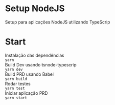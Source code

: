 # Setup NodeJS
Setup para aplicações NodeJS utilizando TypeScrip
# Start
Instalação das dependências </br>
`yarn`</br>
Build Dev usando tsnode-typescrip</br>
`yarn dev` </br>
Build PRD usando Babel </br>
`yarn build` </br>
Rodar testes </br>
`yarn test` </br>
Iniciar aplicação PRD </br>
`yarn start` </br>
